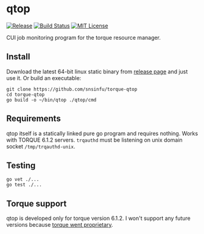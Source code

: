 # qtop

[![Release][release-badge]][release-url]
[![Build Status][travis-badge]][travis-url]
[![MIT License][license-badge]][license-url]

CUI job monitoring program for the torque resource manager.

[release-badge]: https://img.shields.io/github/release/snsinfu/torque-qtop.svg
[release-url]: https://github.com/snsinfu/torque-qtop/releases/latest
[travis-badge]: https://travis-ci.org/snsinfu/torque-qtop.svg?branch=master
[travis-url]: https://travis-ci.org/snsinfu/torque-qtop
[license-badge]: https://img.shields.io/badge/license-MIT-blue.svg
[license-url]: https://github.com/snsinfu/torque-qtop/blob/master/LICENSE.txt

## Install

Download the latest 64-bit linux static binary from [release page][release-url]
and just use it. Or build an executable:

```console
git clone https://github.com/snsinfu/torque-qtop
cd torque-qtop
go build -o ~/bin/qtop ./qtop/cmd
```

## Requirements

qtop itself is a statically linked pure go program and requires nothing. Works
with TORQUE 6.1.2 servers. `trqauthd` must be listening on unix domain socket
`/tmp/trqauthd-unix`.

## Testing

```console
go vet ./...
go test ./...
```

## Torque support

qtop is developed only for torque version 6.1.2. I won't support any future
versions because [torque went proprietary][torque-download].

[torque-download]: https://www.adaptivecomputing.com/support/download-center/torque-download/
